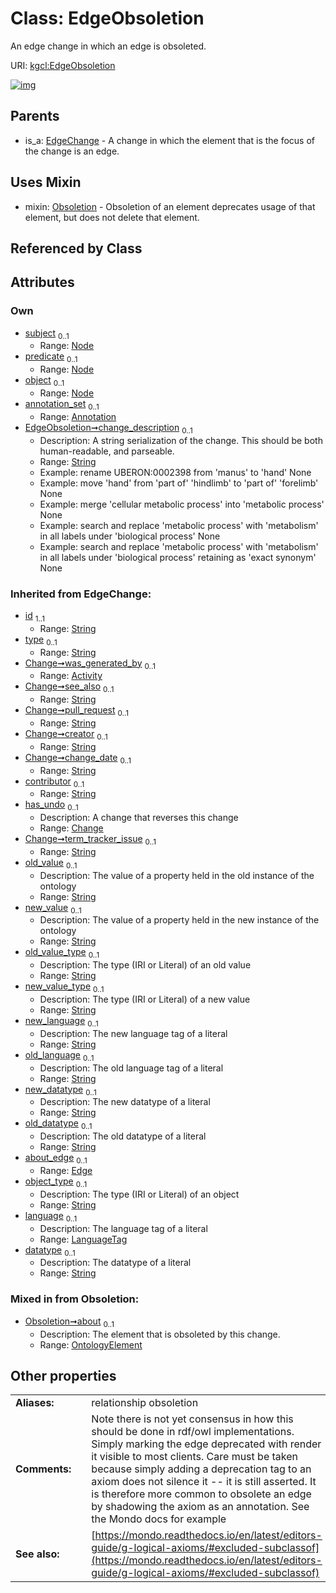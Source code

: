 
# Class: EdgeObsoletion


An edge change in which an edge is obsoleted.

URI: [kgcl:EdgeObsoletion](http://w3id.org/kgcl/EdgeObsoletion)


[![img](https://yuml.me/diagram/nofunky;dir:TB/class/[OntologyElement],[Obsoletion],[Node],[Annotation]<annotation_set%200..1-++[EdgeObsoletion&#124;change_description:string%20%3F;object_type(i):string%20%3F;language(i):LanguageTag%20%3F;datatype(i):string%20%3F;old_value(i):string%20%3F;new_value(i):string%20%3F;old_value_type(i):string%20%3F;new_value_type(i):string%20%3F;new_language(i):string%20%3F;old_language(i):string%20%3F;new_datatype(i):string%20%3F;old_datatype(i):string%20%3F;id(i):string;type(i):string%20%3F;see_also(i):string%20%3F;pull_request(i):string%20%3F;creator(i):string%20%3F;change_date(i):string%20%3F;contributor(i):string%20%3F;term_tracker_issue(i):string%20%3F],[Node]<object%200..1-%20[EdgeObsoletion],[Node]<predicate%200..1-%20[EdgeObsoletion],[Node]<subject%200..1-%20[EdgeObsoletion],[EdgeObsoletion]uses%20-.->[Obsoletion],[EdgeChange]^-[EdgeObsoletion],[EdgeChange],[Edge],[Change],[Annotation],[Activity])](https://yuml.me/diagram/nofunky;dir:TB/class/[OntologyElement],[Obsoletion],[Node],[Annotation]<annotation_set%200..1-++[EdgeObsoletion&#124;change_description:string%20%3F;object_type(i):string%20%3F;language(i):LanguageTag%20%3F;datatype(i):string%20%3F;old_value(i):string%20%3F;new_value(i):string%20%3F;old_value_type(i):string%20%3F;new_value_type(i):string%20%3F;new_language(i):string%20%3F;old_language(i):string%20%3F;new_datatype(i):string%20%3F;old_datatype(i):string%20%3F;id(i):string;type(i):string%20%3F;see_also(i):string%20%3F;pull_request(i):string%20%3F;creator(i):string%20%3F;change_date(i):string%20%3F;contributor(i):string%20%3F;term_tracker_issue(i):string%20%3F],[Node]<object%200..1-%20[EdgeObsoletion],[Node]<predicate%200..1-%20[EdgeObsoletion],[Node]<subject%200..1-%20[EdgeObsoletion],[EdgeObsoletion]uses%20-.->[Obsoletion],[EdgeChange]^-[EdgeObsoletion],[EdgeChange],[Edge],[Change],[Annotation],[Activity])

## Parents

 *  is_a: [EdgeChange](EdgeChange.md) - A change in which the element that is the focus of the change is an edge.

## Uses Mixin

 *  mixin: [Obsoletion](Obsoletion.md) - Obsoletion of an element deprecates usage of that element, but does not delete that element.

## Referenced by Class


## Attributes


### Own

 * [subject](subject.md)  <sub>0..1</sub>
     * Range: [Node](Node.md)
 * [predicate](predicate.md)  <sub>0..1</sub>
     * Range: [Node](Node.md)
 * [object](object.md)  <sub>0..1</sub>
     * Range: [Node](Node.md)
 * [annotation_set](annotation_set.md)  <sub>0..1</sub>
     * Range: [Annotation](Annotation.md)
 * [EdgeObsoletion➞change_description](EdgeObsoletion_change_description.md)  <sub>0..1</sub>
     * Description: A string serialization of the change. This should be both human-readable, and parseable.
     * Range: [String](types/String.md)
     * Example: rename UBERON:0002398 from 'manus' to 'hand' None
     * Example: move 'hand' from 'part of' 'hindlimb' to 'part of' 'forelimb' None
     * Example: merge 'cellular metabolic process' into 'metabolic process' None
     * Example: search and replace 'metabolic process' with 'metabolism' in all labels under 'biological process' None
     * Example: search and replace 'metabolic process' with 'metabolism' in all labels under 'biological process' retaining as 'exact synonym' None

### Inherited from EdgeChange:

 * [id](id.md)  <sub>1..1</sub>
     * Range: [String](types/String.md)
 * [type](type.md)  <sub>0..1</sub>
     * Range: [String](types/String.md)
 * [Change➞was_generated_by](Change_was_generated_by.md)  <sub>0..1</sub>
     * Range: [Activity](Activity.md)
 * [Change➞see_also](Change_see_also.md)  <sub>0..1</sub>
     * Range: [String](types/String.md)
 * [Change➞pull_request](Change_pull_request.md)  <sub>0..1</sub>
     * Range: [String](types/String.md)
 * [Change➞creator](Change_creator.md)  <sub>0..1</sub>
     * Range: [String](types/String.md)
 * [Change➞change_date](Change_change_date.md)  <sub>0..1</sub>
     * Range: [String](types/String.md)
 * [contributor](contributor.md)  <sub>0..1</sub>
     * Range: [String](types/String.md)
 * [has_undo](has_undo.md)  <sub>0..1</sub>
     * Description: A change that reverses this change
     * Range: [Change](Change.md)
 * [Change➞term_tracker_issue](Change_term_tracker_issue.md)  <sub>0..1</sub>
     * Range: [String](types/String.md)
 * [old_value](old_value.md)  <sub>0..1</sub>
     * Description: The value of a property held in the old instance of the ontology
     * Range: [String](types/String.md)
 * [new_value](new_value.md)  <sub>0..1</sub>
     * Description: The value of a property held in the new instance of the ontology
     * Range: [String](types/String.md)
 * [old_value_type](old_value_type.md)  <sub>0..1</sub>
     * Description: The type (IRI or Literal) of an old value
     * Range: [String](types/String.md)
 * [new_value_type](new_value_type.md)  <sub>0..1</sub>
     * Description: The type (IRI or Literal) of a new value
     * Range: [String](types/String.md)
 * [new_language](new_language.md)  <sub>0..1</sub>
     * Description: The new language tag of a literal
     * Range: [String](types/String.md)
 * [old_language](old_language.md)  <sub>0..1</sub>
     * Description: The old language tag of a literal
     * Range: [String](types/String.md)
 * [new_datatype](new_datatype.md)  <sub>0..1</sub>
     * Description: The new datatype of a literal
     * Range: [String](types/String.md)
 * [old_datatype](old_datatype.md)  <sub>0..1</sub>
     * Description: The old datatype of a literal
     * Range: [String](types/String.md)
 * [about_edge](about_edge.md)  <sub>0..1</sub>
     * Range: [Edge](Edge.md)
 * [object_type](object_type.md)  <sub>0..1</sub>
     * Description: The type (IRI or Literal) of an object
     * Range: [String](types/String.md)
 * [language](language.md)  <sub>0..1</sub>
     * Description: The language tag of a literal
     * Range: [LanguageTag](types/LanguageTag.md)
 * [datatype](datatype.md)  <sub>0..1</sub>
     * Description: The datatype of a literal
     * Range: [String](types/String.md)

### Mixed in from Obsoletion:

 * [Obsoletion➞about](Obsoletion_about.md)  <sub>0..1</sub>
     * Description: The element that is obsoleted by this change.
     * Range: [OntologyElement](OntologyElement.md)

## Other properties

|  |  |  |
| --- | --- | --- |
| **Aliases:** | | relationship obsoletion |
| **Comments:** | | Note there is not yet consensus in how this should be done in rdf/owl implementations. Simply marking the edge deprecated with render it visible to most clients. Care must be taken because simply adding a deprecation tag to an axiom does not silence it -- it is still asserted. It is therefore more common to obsolete an edge by shadowing the axiom as an annotation. See the Mondo docs for example |
| **See also:** | | [https://mondo.readthedocs.io/en/latest/editors-guide/g-logical-axioms/#excluded-subclassof](https://mondo.readthedocs.io/en/latest/editors-guide/g-logical-axioms/#excluded-subclassof) |

